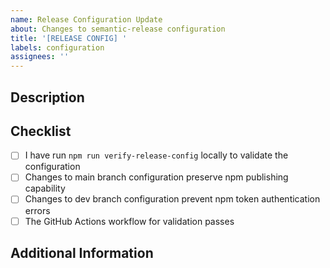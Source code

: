 ```yaml
---
name: Release Configuration Update
about: Changes to semantic-release configuration
title: '[RELEASE CONFIG] '
labels: configuration
assignees: ''
---
```


## Description
<!-- Describe the changes made to the release configuration -->

## Checklist

- [ ] I have run `npm run verify-release-config` locally to validate the configuration
- [ ] Changes to main branch configuration preserve npm publishing capability
- [ ] Changes to dev branch configuration prevent npm token authentication errors
- [ ] The GitHub Actions workflow for validation passes

## Additional Information
<!-- Add any other context about the changes here -->
